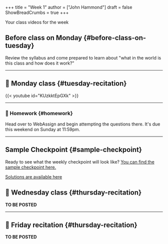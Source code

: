 +++
title = "Week 1"
author = ["John Hammond"]
draft = false
ShowBreadCrumbs = true
+++

Your class videos for the week
<!--more-->


## Before class on Monday {#before-class-on-tuesday}

Review the syllabus and come prepared to learn about "what in the world
is this class and how does it work?"

---


## 🎥 Monday class {#tuesday-recitation}

{{< youtube id="KUzkktEpGXk" >}}

---


### 📝 Homework {#homework}

Head over to WebAssign and begin attempting the questions there. It's due this weekend on Sunday at 11:59pm.

---


## Sample Checkpoint {#sample-checkpoint}

Ready to see what the weekly checkpoint will look like? [You can find the sample checkpoint here.](https://cloud.math.wichita.edu/s/Z45oyKg3rKbaL4Q)

[Solutions are available here](https://cloud.math.wichita.edu/s/Fe4CKmYzrzzD3YJ)


## 🎥 Wednesday class {#thursday-recitation}

**TO BE POSTED**

---


## 🎥 Friday recitation {#thursday-recitation}

**TO BE POSTED**
